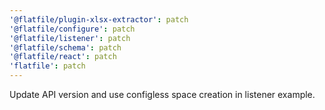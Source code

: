 ```yaml
---
'@flatfile/plugin-xlsx-extractor': patch
'@flatfile/configure': patch
'@flatfile/listener': patch
'@flatfile/schema': patch
'@flatfile/react': patch
'flatfile': patch
---
```


Update API version and use configless space creation in listener example.
